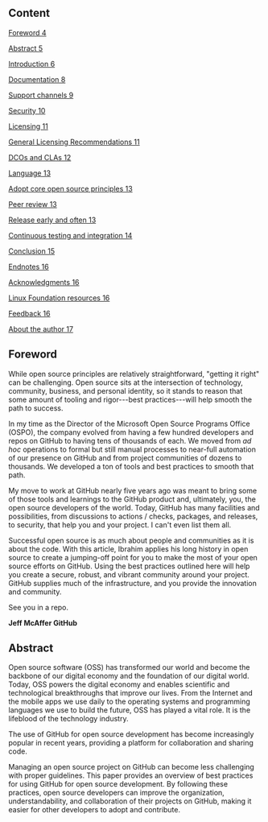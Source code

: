 ## Content

[Foreword 4](#foreword)

[Abstract 5](#abstract)

[Introduction 6](#introduction)

[Documentation 8](#documentation)

[Support channels 9](#_bookmark4)

[Security 10](#security)

[Licensing 11](#licensing)

[General Licensing Recommendations 11](#licensing)

[DCOs and CLAs 12](#dcos-and-clas)

[Language 13](#language)

[Adopt core open source principles 13](#language)

[Peer review 13](#language)

[Release early and often 13](#language)

[Continuous testing and integration 14](#_bookmark9)

[Conclusion 15](#conclusion)

[Endnotes 16](#endnotes)

[Acknowledgments 16](#endnotes)

[Linux Foundation resources 16](#endnotes)

[Feedback 16](#endnotes)

[About the author 17](#about-the-author)

## Foreword

While open source principles are relatively straightforward, "getting it right" can be challenging. Open source sits at the intersection of technology, community, business, and personal identity, so it stands to reason that some amount of tooling and rigor---best practices---will help smooth the path to success.

 In my time as the Director of the Microsoft Open Source Programs Office (OSPO), the company evolved from having a few hundred developers and repos on GitHub to having tens of thousands of each. We moved from *ad hoc* operations to formal but still manual processes to near-full automation of our presence on GitHub and from project communities of dozens to thousands. We developed a ton of tools and best practices to smooth that path.

 My move to work at GitHub nearly five years ago was meant to bring some of those tools and learnings to the GitHub product and, ultimately, you, the open source developers of the world. Today, GitHub has many facilities and possibilities, from discussions to actions / checks, packages, and releases, to security, that help you and your project. I can't even list them all.

 Successful open source is as much about people and communities as it is about the code. With this article, Ibrahim applies his long history in open source to create a jumping-off point for you to make the most of your open source efforts on GitHub. Using the best practices outlined here will help you create a secure, robust, and vibrant community around your project. GitHub supplies much of the infrastructure, and you provide the innovation and community.

 See you in a repo.

**Jeff McAffer GitHub**

## Abstract

 Open source software (OSS) has transformed our world and become the backbone of our digital economy and the foundation of our digital world. Today, OSS powers the digital economy and enables scientific and technological breakthroughs that improve our lives. From the Internet and the mobile apps we use daily to the operating systems and programming languages we use to build the future, OSS has played a vital role. It is the lifeblood of the technology industry.

 The use of GitHub for open source development has become increasingly popular in recent years, providing a platform for collaboration and sharing code.

 Managing an open source project on GitHub can become less challenging with proper guidelines. This paper provides an overview of best practices for using GitHub for open source development. By following
 these practices, open source developers can improve the organization, understandability, and collaboration of their projects on GitHub, making it easier for other developers to adopt and contribute.
